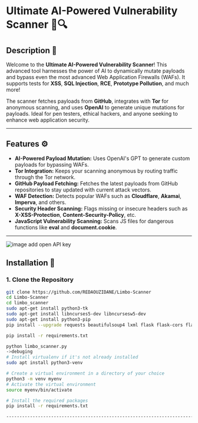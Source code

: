 # **Ultimate AI-Powered Vulnerability Scanner** 🚀🔍

## **Description** 🌟
Welcome to the **Ultimate AI-Powered Vulnerability Scanner**! This advanced tool harnesses the power of AI to dynamically mutate payloads and bypass even the most advanced Web Application Firewalls (WAFs). It supports tests for **XSS**, **SQL Injection**, **RCE**, **Prototype Pollution**, and much more!

The scanner fetches payloads from **GitHub**, integrates with **Tor** for anonymous scanning, and uses **OpenAI** to generate unique mutations for payloads. Ideal for pen testers, ethical hackers, and anyone seeking to enhance web application security.

---

## **Features** ⚙️
- **AI-Powered Payload Mutation:** Uses OpenAI's GPT to generate custom payloads for bypassing WAFs.
- **Tor Integration:** Keeps your scanning anonymous by routing traffic through the Tor network.
- **GitHub Payload Fetching:** Fetches the latest payloads from GitHub repositories to stay updated with current attack vectors.
- **WAF Detection:** Detects popular WAFs such as **Cloudflare**, **Akamai**, **Imperva**, and others.
- **Security Header Scanning:** Flags missing or insecure headers such as **X-XSS-Protection**, **Content-Security-Policy**, etc.
- **JavaScript Vulnerability Scanning:** Scans JS files for dangerous functions like **eval** and **document.cookie**.

---
![image](https://github.com/user-attachments/assets/d60aefc8-99eb-45e2-a545-259b9251aed1)
add open API key
## **Installation** 🔧

### 1. Clone the Repository

```bash
git clone https://github.com/REDAOUZIDANE/Limbo-Scanner
cd Limbo-Scanner
cd limbo_scanner
sudo apt-get install python3-tk
sudo apt-get install libncurses5-dev libncursesw5-dev
sudo apt-get install python3-pip
pip install --upgrade requests beautifulsoup4 lxml flask flask-cors flask-login openai torch transformers stem pysocks w3af SQLAlchemy paramiko pyjsparser

pip install -r requirements.txt

python limbo_scanner.py
->debuging
# Install virtualenv if it's not already installed
sudo apt install python3-venv

# Create a virtual environment in a directory of your choice
python3 -m venv myenv
# Activate the virtual environment
source myenv/bin/activate

# Install the required packages
pip install -r requirements.txt

-------------------------------------------------------------------------------------------------------------

